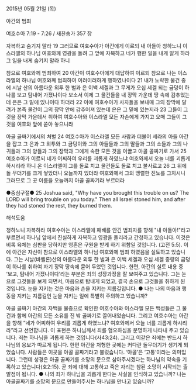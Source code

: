 2015년 05월 21일 (목)

아간의 범죄



여호수아 7:19 - 7:26 / 새찬송가 357 장


자복하고 숨기지 말라
19 그러므로 여호수아가 아간에게 이르되 내 아들아 청하노니 이스라엘의 하나님 여호와께 영광을 돌려 그 앞에 자복하고 네가 행한 일을 내게 알게 하라 그 일을 내게 숨기지 말라 하니 

참으로 여호와께 범죄하여
20 아간이 여호수아에게 대답하여 이르되 참으로 나는 이스라엘의 하나님 여호와께 범죄하여 이러이러하게 행하였나이다 21 내가 노략한 물건 중에 시날 산의 아름다운 외투 한 벌과 은 이백 세겔과 그 무게가 오십 세겔 되는 금덩이 하나를 보고 탐내어 가졌나이다 보소서 이제 그 물건들을 내 장막 가운데 땅 속에 감추었는데 은은 그 밑에 있나이다 하더라 
22 이에 여호수아가 사자들을 보내매 그의 장막에 달려가 본즉 물건이 그의 장막 안에 감추어져 있는데 은은 그 밑에 있는지라 23 그들이 그것을 장막 가운데서 취하여 여호수아와 이스라엘 모든 자손에게 가지고 오매 그들이 그것을 여호와 앞에 쏟아 놓으니라 

아골 골짜기에서의 처벌 
24 여호수아가 이스라엘 모든 사람과 더불어 세라의 아들 아간을 잡고 그 은과 그 외투와 그 금덩이와 그의 아들들과 그의 딸들과 그의 소들과 그의 나귀들과 그의 양들과 그의 장막과 그에게 속한 모든 것을 이끌고 아골 골짜기로 가서 
25 여호수아가 이르되 네가 어찌하여 우리를 괴롭게 하였느냐 여호와께서 오늘 너를 괴롭게 하시리라 하니 온 이스라엘이 그를 돌로 치고 물건들도 돌로 치고 불사르고 26 그 위에 돌 무더기를 크게 쌓았더니 오늘까지 있더라 여호와께서 그의 맹렬한 진노를 그치시니 그러므로 그 곳 이름을 오늘까지 아골 골짜기라 부르더라 

●중심구절● 25 Joshua said, "Why have you brought this trouble on us? The LORD will bring trouble on you today." Then all Israel stoned him, and after they had stoned the rest, they burned them.

해석도움





청하노니 자복하라
여호수아는 이스라엘에 패배를 안긴 범죄자를 향해 "내 아들아!"라고  부르면서 하나님 앞에서 진실하게 자복하고 영광을 돌리라고 간청하고 있습니다. 이것은 비록 육체는 심판을 당하지만 영혼은 구원을 받게 하기 위함일 것입니다. (고전 5:5). 이에 아간은 자신이 참으로 이스라엘의 하나님 여호와께 범죄 하였음을 실토하고 있습니다. 그는 시날(바벨론)산의 아름다운 외투 한 벌과 은 이백 세겔과 오십 세겔 중량의 금덩이 하나를 취하여 자기 장막 땅속에 묻어 두었던 것입니다. 한편, 아간의 실토 내용 중 ‘보고, 탐내어 가졌나이다’라는 부분은 죄의 성장과정을 잘 보여주고 있습니다. 그는 눈으로 그것들을 보게 되면서, 마음으로 탐내게 되었고, 결국 손으로 그것들을 취하게 된 것입니다. 눈을 지키는 것은 마음과 손을 지키는 지름길입니다.
●  나는 나의 마음과 행동을 지키는 지름길인 눈을 지키는 일에 특별히 주의하고 있습니까? 

아골 골짜기 
아간의 자백을 물증으로 확인한 여호수아와 이스라엘 모든 백성들은 그 물건과 함께 아간의 모든 소유를 진 밖 골짜기로 끌어내었습니다. 그리고 여호수아는 아간을 향해 “네가 어찌하여 우리를 괴롭게 하였느냐? 여호와께서 오늘 너를 괴롭게 하시리라”라고 선언합니다. 이 표현은 하나님께서 죄를 혐오하심을 분명하게 나타내 주고 있습니다. 죄는 하나님을 괴롭게 하는 것입니다(사43:24). 그리고 이같은 죄에는 반드시 하나님의 응보가 따르게 됩니다.
한편 아간을 처형한 곳에는 커다란 돌무더기가 생기게 되었습니다. 사람들은 이곳을 아골 골짜기라고 불렀습니다. ‘아골’은 ‘고통’이라는 의미입니다. 그런데 성경은 아골 골짜기를 소망의 문으로 삼아주시겠다는 하나님의 약속을 기록하고 있습니다(호2:15). 곧 죄에 대해 고통하고 죽은 자리는 참된 소망이 시작되는 출발점이 됩니다. 
●  나의 죄가 하나님을 괴롭게 한다는 사실을 인식하고 있습니까?  나는 아골골짜기를 소망의 문으로 만들어주시는 하나님을 만나고 있습니까?
